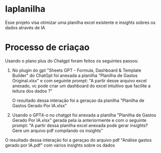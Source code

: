# Iaplanilha
Esse projeto visa otimizar uma planilha excel existente e insights sobres os dados através de IA

# Processo de criaçao
Usando o plano plus do Chatgpt foram feitos os seguintes passos:

1. No plugin do gpt "Sheets GPT - Formula, Dashboard & Template Builder" do ChatGpt foi anexada a planilha "Planilha de Gastos Original.xlsx" e com seguinte prompt:
   "A partir desse arquivo excel anexado, vc pode criar um dashboard do excel intuitivo que facilite a leitura dos dados ?"

   O resultado dessa interação foi a geraçao da planilha "Planilha de Gastos Gerado Por IA.xlsx"

2. Usando o GPT4-o no chatgpt foi anexada a planilha "Planilha de Gastos Gerado Por IA.xlsx" gerada pela ia anteriormente e com o seguinte prompt:
   "A partir dessa planilha excel anexada pode gerar insights? Gere um arquivo pdf compilando os insights"

  O resultado dessa interação foi a geraçao do arquivo pdf "Análise gastos gerado por IA.pdf" com vários insights sobre os dados
